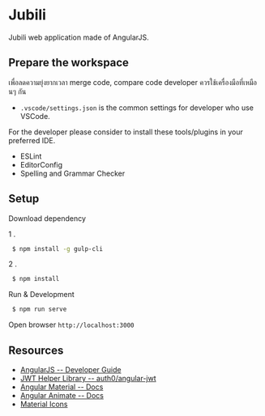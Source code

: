 # Jubili

Jubili web application made of AngularJS.

## Prepare the workspace

เพื่อลดความยุ่งยากเวลา merge code, compare code developer ควรใช้เครื่องมือที่เหมือนๆ กัน

* `.vscode/settings.json` is the common settings for developer who use VSCode.

For the developer please consider to install these tools/plugins in your preferred IDE.

* ESLint
* EditorConfig
* Spelling and Grammar Checker

## Setup

Download dependency

1 .

```bash
 $ npm install -g gulp-cli
```

2 .

```bash
 $ npm install
```

Run & Development

```bash
 $ npm run serve
```

Open browser `http://localhost:3000`


## Resources

* [AngularJS -- Developer Guide](https://docs.angularjs.org/guide)
* [JWT Helper Library -- auth0\/angular-jwt](https://github.com/auth0/angular-jwt)
* [Angular Material -- Docs](https://material.angularjs.org/latest/)
* [Angular Animate -- Docs](http://www.nganimate.org/)
* [Material Icons](https://design.google.com/icons)
